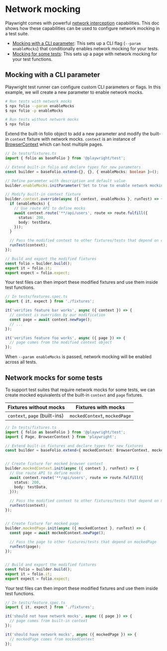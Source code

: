 # Network mocking

Playwright comes with powerful [network interception][network-upstream] capabilities. This doc shows how these capabilities can be used to configure network mocking in a test suite.

- [Mocking with a CLI parameter](#mocking-with-a-cli-parameter): This sets up a CLI flag (`--param enableMocks`) that conditionally enables network mocking for your tests.
- [Mocking for some tests](#network-mocks-for-some-tests): This sets up a page with network mocking for your test functions.

## Mocking with a CLI parameter

Playwright test runner can configure custom CLI parameters or flags. In this example, we will create a new parameter to enable network mocks.

```sh
# Run tests with network mocks
$ npx folio --param enableMocks
$ npx folio -p enableMocks

# Run tests without network mocks
$ npx folio
```

Extend the built-in folio object to add a new parameter and modify the built-in `context` fixture with network mocks. `context` is an instance of [BrowserContext][browser-context] which can host multiple pages.

```ts
// In tests/fixtures.ts
import { folio as baseFolio } from '@playwright/test';

// Extend built-in folio and declare types for new parameters
const builder = baseFolio.extend<{}, {}, { enableMocks: boolean }>();

// Define parameter with description and default value
builder.enableMocks.initParameter('Set to true to enable network mocking', false);

// Modify built-in context fixture
builder.context.override(async ({ context, enableMocks }, runTest) => {
  if (enableMocks) {
    // Use route API to define mocks
    await context.route('**/api/users', route => route.fulfill({
      status: 200,
      body: testData,
    }));
  }

  // Pass the modified context to other fixtures/tests that depend on context
  runTest(context);
});

// Build and export the modified fixtures
const folio = builder.build();
export it = folio.it;
export expect = folio.expect;
```

Your test files can then import these modified fixtures and use them inside test functions.

```js
// In tests/features.spec.ts
import { it, expect } from './fixtures';

it('verifies feature bar works', async ({ context }) => {
  // context is overriden by our modification
  const page = await context.newPage();
  // ...
});

it('verifies feature foo works', async ({ page }) => {
  // page comes from the modified context object
});
```

When `--param enableMocks` is passed, network mocking will be enabled across all tests.

## Network mocks for some tests

To support test suites that require network mocks for some tests, we can create mocked equivalents of the built-in `context` and `page` fixtures.

| Fixtures without mocks | Fixtures with mocks |
|--------------------|-----------------|
| `context`, `page` (built-ins)  | `mockedContext`, `mockedPage` |

```ts
// In tests/fixtures.ts
import { folio as baseFolio } from '@playwright/test';
import { Page, BrowserContext } from 'playwright';

// Extend built-in fixtures and declare types for new fixtures
const builder = baseFolio.extend<{ mockedContext: BrowserContext, mockedPage: Page }>();


// Create fixture for mocked browser context
builder.mockedContext.init(async ({ context }, runTest) => {
  // Use route API to define mocks
  await context.route('**/api/users', route => route.fulfill({
    status: 200,
    body: testData,
  }));
  
  // Pass the modified context to other fixtures/tests that depend on mockedContext
  runTest(context);
});


// Create fixture for mocked page
builder.mockedPage.init(async ({ mockedContext }, runTest) => {
  const page = await mockedContext.newPage();
  
  // Pass the page to other fixtures/tests that depend on mockedPage
  runTest(page);
});


// Build and export the modified fixtures
const folio = builder.build();
export it = folio.it;
export expect = folio.expect;
```

Your test files can then import these modified fixtures and use them inside test functions.

```js
// In tests/feature.spec.ts
import { it, expect } from './fixtures';

it('should not have network mocks', async ({ page }) => {
  // page comes from built-in context
});

it('should have network mocks', async ({ mockedPage }) => {
  // mockedPage comes from mockedContext
});
```

[network-upstream]: https://playwright.dev/#path=docs%2Fnetwork.md&q=
[browser-context]: https://playwright.dev/#path=docs%2Fapi.md&q=class-browsercontext
